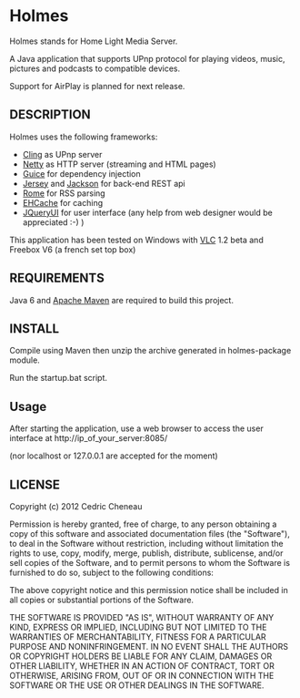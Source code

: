 Holmes
============================

Holmes stands for Home Light Media Server.

A Java application that supports UPnp protocol for playing videos, music, pictures and podcasts to compatible devices.

Support for AirPlay is planned for next release.

## DESCRIPTION

Holmes uses the following frameworks:

* [Cling](http://teleal.org/projects/cling/) as UPnp server
* [Netty](http://www.jboss.org/netty/) as HTTP server (streaming and HTML pages)
* [Guice](http://code.google.com/p/google-guice/) for dependency injection
* [Jersey](http://jersey.java.net/) and [Jackson](http://jackson.codehaus.org/) for back-end REST api
* [Rome](http://java.net/projects/rome/) for RSS parsing
* [EHCache](http://ehcache.org/) for caching
* [JQueryUI](http://jqueryui.com/) for user interface (any help from web designer would be appreciated :-) )

This application has been tested on Windows with [VLC](http://www.videolan.org/vlc/) 1.2 beta and Freebox V6 (a french set top box)
 
## REQUIREMENTS

Java 6 and [Apache Maven](http://maven.apache.org/) are required to build this project.

## INSTALL

Compile using Maven then unzip the archive generated in holmes-package module.

Run the startup.bat script.

## Usage

After starting the application, use a web browser to access the user interface at http://ip_of_your_server:8085/

(nor localhost or 127.0.0.1 are accepted for the moment)


## LICENSE

Copyright (c) 2012 Cedric Cheneau

Permission is hereby granted, free of charge, to any person obtaining a copy
of this software and associated documentation files (the "Software"), to deal
in the Software without restriction, including without limitation the rights
to use, copy, modify, merge, publish, distribute, sublicense, and/or sell
copies of the Software, and to permit persons to whom the Software is
furnished to do so, subject to the following conditions:

The above copyright notice and this permission notice shall be included in
all copies or substantial portions of the Software.

THE SOFTWARE IS PROVIDED "AS IS", WITHOUT WARRANTY OF ANY KIND, EXPRESS OR
IMPLIED, INCLUDING BUT NOT LIMITED TO THE WARRANTIES OF MERCHANTABILITY,
FITNESS FOR A PARTICULAR PURPOSE AND NONINFRINGEMENT. IN NO EVENT SHALL THE
AUTHORS OR COPYRIGHT HOLDERS BE LIABLE FOR ANY CLAIM, DAMAGES OR OTHER
LIABILITY, WHETHER IN AN ACTION OF CONTRACT, TORT OR OTHERWISE, ARISING FROM,
OUT OF OR IN CONNECTION WITH THE SOFTWARE OR THE USE OR OTHER DEALINGS IN
THE SOFTWARE.